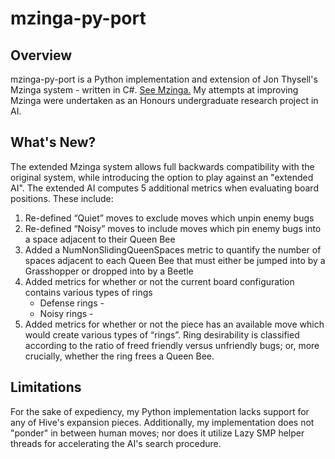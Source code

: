 # mzinga-py-port

## Overview
mzinga-py-port is a Python implementation and extension of Jon Thysell's Mzinga system - written in C#. [See Mzinga.](https://github.com/jonthysell/Mzinga)
My attempts at improving Mzinga were undertaken as an Honours undergraduate research project in AI.

## What's New?
The extended Mzinga system allows full backwards compatibility with the original system, while introducing
the option to play against an "extended AI". The extended AI computes 5 additional metrics when evaluating
board positions. These include:
1. Re-defined “Quiet” moves to exclude moves which unpin enemy bugs
2. Re-defined “Noisy” moves to include moves which pin enemy bugs into a space adjacent to their Queen Bee
3. Added a NumNonSlidingQueenSpaces metric to quantify the number of spaces adjacent to each Queen Bee that must either be jumped into by a Grasshopper or dropped into by a Beetle
4. Added metrics for whether or not the current board configuration contains various types of rings
    * Defense rings - 
    * Noisy rings - 
5. Added metrics for whether or not the piece has an available move which would create various types of “rings”. Ring desirability is classified according to the ratio of freed friendly versus unfriendly bugs; or, more crucially, whether the ring frees a Queen Bee.

## Limitations
For the sake of expediency, my Python implementation lacks support for any of Hive's expansion pieces.
Additionally, my implementation does not "ponder" in between human moves; nor does it utilize Lazy SMP
helper threads for accelerating the AI's search procedure.